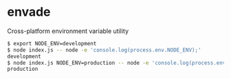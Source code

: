 # envade

Cross-platform environment variable utility

```sh
$ export NODE_ENV=development
$ node index.js -- node -e 'console.log(process.env.NODE_ENV);'
development
$ node index.js NODE_ENV=production -- node -e 'console.log(process.env.NODE_ENV);'
production
```
